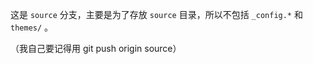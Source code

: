 
这是 `source` 分支，主要是为了存放 `source` 目录，所以不包括 `_config.*` 和 `themes/` 。

（我自己要记得用 git push origin source）